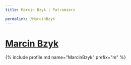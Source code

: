 ```yaml
---
title: Marcin Bzyk | Patromierz

permalink: /MarcinBzyk
---
```


# [Marcin Bzyk](https://patronite.pl/MarcinBzyk)

{% include profile.md name="MarcinBzyk" prefix="m" %}
